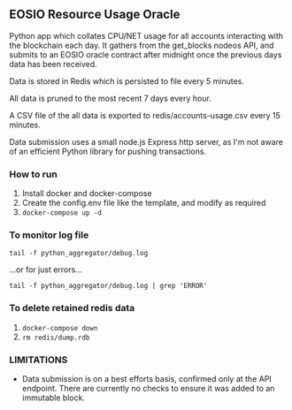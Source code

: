 ## EOSIO Resource Usage Oracle

Python app which collates CPU/NET usage for all accounts interacting with the blockchain each day. It gathers from the get_blocks nodeos API, and submits to an EOSIO oracle contract after midnight once the previous days data has been received.

Data is stored in Redis which is persisted to file every 5 minutes.

All data is pruned to the most recent 7 days every hour.

A CSV file of the all data is exported to redis/accounts-usage.csv every 15 minutes.

Data submission uses a small node.js Express http server, as I'm not aware of an efficient Python library for pushing transactions.

### How to run

1) Install docker and docker-compose
2) Create the config.env file like the template, and modify as required
3) `docker-compose up -d`

### To monitor log file
`tail -f python_aggregator/debug.log`

...or for just errors...

`tail -f python_aggregator/debug.log | grep 'ERROR'`

### To delete retained redis data
1) `docker-compose down`
2) `rm redis/dump.rdb`

### LIMITATIONS
- Data submission is on a best efforts basis, confirmed only at the API endpoint. There are currently no checks to ensure it was added to an immutable block.